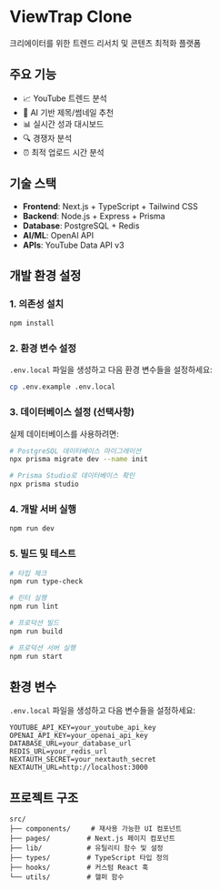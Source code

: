 # ViewTrap Clone

크리에이터를 위한 트렌드 리서치 및 콘텐츠 최적화 플랫폼

## 주요 기능

- 📈 YouTube 트렌드 분석
- 🎯 AI 기반 제목/썸네일 추천
- 📊 실시간 성과 대시보드
- 🔍 경쟁자 분석
- ⏰ 최적 업로드 시간 분석

## 기술 스택

- **Frontend**: Next.js + TypeScript + Tailwind CSS
- **Backend**: Node.js + Express + Prisma
- **Database**: PostgreSQL + Redis
- **AI/ML**: OpenAI API
- **APIs**: YouTube Data API v3

## 개발 환경 설정

### 1. 의존성 설치

```bash
npm install
```

### 2. 환경 변수 설정

`.env.local` 파일을 생성하고 다음 환경 변수들을 설정하세요:

```bash
cp .env.example .env.local
```

### 3. 데이터베이스 설정 (선택사항)

실제 데이터베이스를 사용하려면:

```bash
# PostgreSQL 데이터베이스 마이그레이션
npx prisma migrate dev --name init

# Prisma Studio로 데이터베이스 확인
npx prisma studio
```

### 4. 개발 서버 실행

```bash
npm run dev
```

### 5. 빌드 및 테스트

```bash
# 타입 체크
npm run type-check

# 린터 실행
npm run lint

# 프로덕션 빌드
npm run build

# 프로덕션 서버 실행
npm run start
```

## 환경 변수

`.env.local` 파일을 생성하고 다음 변수들을 설정하세요:

```
YOUTUBE_API_KEY=your_youtube_api_key
OPENAI_API_KEY=your_openai_api_key
DATABASE_URL=your_database_url
REDIS_URL=your_redis_url
NEXTAUTH_SECRET=your_nextauth_secret
NEXTAUTH_URL=http://localhost:3000
```

## 프로젝트 구조

```
src/
├── components/     # 재사용 가능한 UI 컴포넌트
├── pages/         # Next.js 페이지 컴포넌트
├── lib/           # 유틸리티 함수 및 설정
├── types/         # TypeScript 타입 정의
├── hooks/         # 커스텀 React 훅
└── utils/         # 헬퍼 함수
```